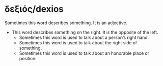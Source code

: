 # δεξιός/dexios
Sometimes this word describes something. It is an adjective.

* This word describes something on the right. It is the opposite of the left.
    * Sometimes this word is used to talk about a person’s right hand.
    * Sometimes this word is used to talk about the right side of something.
    * Sometimes this word is used to talk about an honorable place or position.
